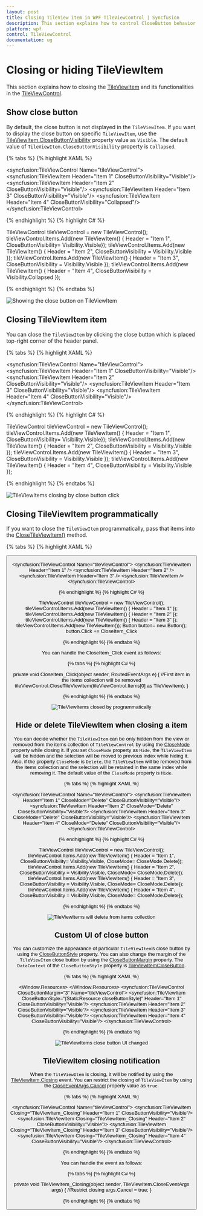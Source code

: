 ```yaml
---
layout: post
title: Closing TileView item in WPF TileViewControl | Syncfusion
description: This section explains how to control CloseButton behavior available in TileViewItem in Syncfusion TileViewControl
platform: wpf
control: TileViewControl
documentation: ug
---
```


# Closing or hiding TileViewItem

This section explains how to closing the [TileViewItem](https://help.syncfusion.com/cr/cref_files/wpf/Syncfusion.Shared.Wpf~Syncfusion.Windows.Shared.TileViewItem.html) and its functionalities in the [TileViewControl](https://help.syncfusion.com/cr/cref_files/wpf/Syncfusion.Shared.Wpf~Syncfusion.Windows.Shared.TileViewControl.html).

## Show close button

By default, the close button is not displayed in the `TileViewItem`. If you want to display the close button on specific `TileViewItem`, use the [TileViewItem.CloseButtonVisibility](https://help.syncfusion.com/cr/cref_files/wpf/Syncfusion.Shared.Wpf~Syncfusion.Windows.Shared.TileViewItem~CloseButtonVisibility.html) property value as `Visible`. The default value of `TileViewItem.CloseButtonVisibility` property is `Collapsed`.

{% tabs %}
{% highlight XAML %}

<syncfusion:TileViewControl Name="tileViewControl">
    <syncfusion:TileViewItem Header="Item 1" 
                             CloseButtonVisibility="Visible"/>
    <syncfusion:TileViewItem Header="Item 2" 
                             CloseButtonVisibility="Visible"/>
    <syncfusion:TileViewItem Header="Item 3" 
                             CloseButtonVisibility="Visible"/>
    <syncfusion:TileViewItem Header="Item 4" 
                             CloseButtonVisibility="Collapsed"/>
</syncfusion:TileViewControl>

{% endhighlight %}
{% highlight C# %}

TileViewControl tileViewControl = new TileViewControl();
tileViewControl.Items.Add(new TileViewItem() { Header = "Item 1",
    CloseButtonVisibility= Visibility.Visible});
tileViewControl.Items.Add(new TileViewItem() { Header = "Item 2",
    CloseButtonVisibility = Visibility.Visible });
tileViewControl.Items.Add(new TileViewItem() { Header = "Item 3",
    CloseButtonVisibility = Visibility.Visible });
tileViewControl.Items.Add(new TileViewItem() { Header = "Item 4",
    CloseButtonVisibility = Visibility.Collapsed });

{% endhighlight %}
{% endtabs %}

![Showing the close button on TileViewItem](Closing_images/CloseButton.png)

## Closing TileViewItem item 

You can close the `TileViewItem` by clicking the close button which is placed top-right corner of the header panel.

{% tabs %}
{% highlight XAML %}

<syncfusion:TileViewControl Name="tileViewControl">
    <syncfusion:TileViewItem Header="Item 1" 
                             CloseButtonVisibility="Visible"/>
    <syncfusion:TileViewItem Header="Item 2" 
                             CloseButtonVisibility="Visible"/>
    <syncfusion:TileViewItem Header="Item 3" 
                             CloseButtonVisibility="Visible"/>
    <syncfusion:TileViewItem Header="Item 4" 
                             CloseButtonVisibility="Visible"/>
</syncfusion:TileViewControl>

{% endhighlight %}
{% highlight C# %}

TileViewControl tileViewControl = new TileViewControl();
tileViewControl.Items.Add(new TileViewItem() { Header = "Item 1",
    CloseButtonVisibility= Visibility.Visible});
tileViewControl.Items.Add(new TileViewItem() { Header = "Item 2",
    CloseButtonVisibility = Visibility.Visible });
tileViewControl.Items.Add(new TileViewItem() { Header = "Item 3",
    CloseButtonVisibility = Visibility.Visible });
tileViewControl.Items.Add(new TileViewItem() { Header = "Item 4",
    CloseButtonVisibility = Visibility.Visible });

{% endhighlight %}
{% endtabs %}

![TileViewItems closing by close button click](Closing_images/CloseButtonClick.gif)

## Closing TileViewItem programmatically

If you want to close the `TileViewItem` programmatically, pass that items into the [CloseTileViewItem()](https://help.syncfusion.com/cr/cref_files/wpf/Syncfusion.Shared.Wpf~Syncfusion.Windows.Shared.TileViewControl~CloseTileViewItem.html) method.

{% tabs %}
{% highlight XAML %}

 <Button Content="Close Item" 
         Click="CloseItem_Click"/>
         
<syncfusion:TileViewControl Name="tileViewControl">
    <syncfusion:TileViewItem Header="Item 1" />
    <syncfusion:TileViewItem Header="Item 2" />
    <syncfusion:TileViewItem Header="Item 3" />
    <syncfusion:TileViewItem />
</syncfusion:TileViewControl>

{% endhighlight %}
{% highlight C# %}

TileViewControl tileViewControl = new TileViewControl();
tileViewControl.Items.Add(new TileViewItem() { Header = "Item 1" });
tileViewControl.Items.Add(new TileViewItem() { Header = "Item 2" });
tileViewControl.Items.Add(new TileViewItem() { Header = "Item 3" });
tileViewControl.Items.Add(new TileViewItem());
Button button= new Button();
button.Click += CloseItem_Click

{% endhighlight %}
{% endtabs %}


You can handle the CloseItem_Click event as follows:

{% tabs %}
{% highlight C# %}

private void CloseItem_Click(object sender, RoutedEventArgs e) {
    //First item in the Items collection will be removed
    tileViewControl.CloseTileViewItem(tileViewControl.Items[0] as TileViewItem);
}

{% endhighlight %}
{% endtabs %}

![TileViewItems closed by programmatically](Closing_images/CloseTileView.gif)

## Hide or delete TileViewItem when closing a item

You can decide whether the `TileViewItem` can be only hidden from the view or removed from the items collection of `TileViewControl` by using the [CloseMode](https://help.syncfusion.com/cr/cref_files/wpf/Syncfusion.Shared.Wpf~Syncfusion.Windows.Shared.TileViewItem~CloseMode.html) property while closing it. If you set `CloseMode` property as `Hide`, the `TileViewItem` will be hidden and the selection will be moved to previous index while hiding it. Also, if the property `CloseMode` is `Delete`, the `TileViewItem` will be removed from the items collection and the selection will be retained in the same index while removing it. The default value of the `CloseMode` property is `Hide`.

{% tabs %}
{% highlight XAML %}

<syncfusion:TileViewControl Name="tileViewControl">
    <syncfusion:TileViewItem Header="Item 1" CloseMode="Delete"
                             CloseButtonVisibility="Visible"/>
    <syncfusion:TileViewItem Header="Item 2" CloseMode="Delete"
                             CloseButtonVisibility="Visible"/>
    <syncfusion:TileViewItem Header="Item 3" CloseMode="Delete"
                             CloseButtonVisibility="Visible"/>
    <syncfusion:TileViewItem Header="Item 4" CloseMode="Delete"
                             CloseButtonVisibility="Visible"/>
</syncfusion:TileViewControl>

{% endhighlight %}
{% highlight C# %}

TileViewControl tileViewControl = new TileViewControl();
tileViewControl.Items.Add(new TileViewItem() { Header = "Item 1",
    CloseButtonVisibility= Visibility.Visible, CloseMode= CloseMode.Delete});
tileViewControl.Items.Add(new TileViewItem() { Header = "Item 2", 
    CloseButtonVisibility = Visibility.Visible, CloseMode= CloseMode.Delete});
tileViewControl.Items.Add(new TileViewItem() { Header = "Item 3", 
    CloseButtonVisibility = Visibility.Visible, CloseMode= CloseMode.Delete});
tileViewControl.Items.Add(new TileViewItem() { Header = "Item 4",
    CloseButtonVisibility = Visibility.Visible, CloseMode= CloseMode.Delete});

{% endhighlight %}
{% endtabs %}

![TileViewItems will delete from items collection](Closing_images/CloseMode.png)

## Custom UI of close button

You can customize the appearance of particular `TileViewItem`'s close button by using the [CloseButtonStyle](https://help.syncfusion.com/cr/cref_files/wpf/Syncfusion.Shared.Wpf~Syncfusion.Windows.Shared.TileViewItem~CloseButtonStyle.html) property. You can also change the margin of the `TileViewItem` close button by using the [CloseButtonMargin](https://help.syncfusion.com/cr/cref_files/wpf/Syncfusion.Shared.Wpf~Syncfusion.Windows.Shared.TileViewItem~CloseButtonMargin.html) property. The `DataContext` of the `CloseButtonStyle` property is [TileViewItemCloseButton](https://help.syncfusion.com/cr/cref_files/wpf/Syncfusion.Shared.Wpf~Syncfusion.Windows.Shared.TileViewItemCloseButton.html).

{% tabs %}
{% highlight XAML %}

<Window.Resources>
    <Style x:Key="closeButtonStyle"
       TargetType="syncfusion:TileViewItemCloseButton">
        <Setter Property="Background" Value="Yellow"/>
    </Style>
</Window.Resources>
<Grid>
    <syncfusion:TileViewControl CloseButtonMargin="3"
                                Name="tileViewControl">
        <syncfusion:TileViewItem CloseButtonStyle="{StaticResource closeButtonStyle}"
                                 Header="Item 1" CloseButtonVisibility="Visible"/>
        <syncfusion:TileViewItem Header="Item 2" CloseButtonVisibility="Visible"/>
        <syncfusion:TileViewItem Header="Item 3" CloseButtonVisibility="Visible"/>
        <syncfusion:TileViewItem Header="Item 4" CloseButtonVisibility="Visible"/>
    </syncfusion:TileViewControl>
</Grid>

{% endhighlight %}
{% endtabs %}

![TileViewItems close button UI changed](Closing_images/CloseButtonStyle.png)

## TileViewItem closing notification

When the `TileViewItem` is closing, it will be notified by using the [TileViewItem.Closing](https://help.syncfusion.com/cr/cref_files/wpf/Syncfusion.Shared.Wpf~Syncfusion.Windows.Shared.TileViewItem~Closing_EV.html) event. You can restrict the closing of `TileViewItem` by using the [CloseEventArgs.Cancel](https://help.syncfusion.com/cr/wpf/Syncfusion.Shared.Wpf~Syncfusion.Windows.Shared.TileViewItem+CloseEventArgs~Cancel.html) property value as `true`.

{% tabs %}
{% highlight XAML %}

<syncfusion:TileViewControl Name="tileViewControl">
    <syncfusion:TileViewItem Closing="TileViewItem_Closing" 
                             Header="Item 1"
                             CloseButtonVisibility="Visible"/>
    <syncfusion:TileViewItem Closing="TileViewItem_Closing" 
                             Header="Item 2"
                             CloseButtonVisibility="Visible"/>
    <syncfusion:TileViewItem Closing="TileViewItem_Closing"
                             Header="Item 3"
                             CloseButtonVisibility="Visible"/>
    <syncfusion:TileViewItem Closing="TileViewItem_Closing"
                             Header="Item 4"
                             CloseButtonVisibility="Visible"/>
</syncfusion:TileViewControl>

{% endhighlight %}
{% endtabs %}

You can handle the event as follows:

{% tabs %}
{% highlight C# %}

private void TileViewItem_Closing(object sender, TileViewItem.CloseEventArgs args) {
    //Restrict closing
    args.Cancel = true;
}

{% endhighlight %}
{% endtabs %}

